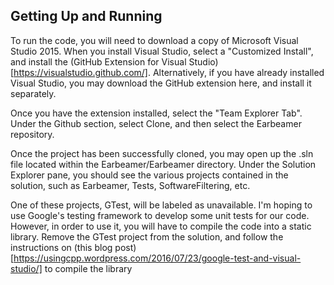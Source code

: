 ## Getting Up and Running

To run the code, you will need to download a copy of Microsoft Visual Studio 2015. When you install Visual Studio, select a "Customized Install", and install the (GitHub Extension for Visual Studio)[https://visualstudio.github.com/]. Alternatively, if you have already installed Visual Studio, you may download the GitHub extension here, and install it separately.

Once you have the extension installed, select the "Team Explorer Tab". Under the Github section, select Clone, and then select the Earbeamer repository.

Once the project has been successfully cloned, you may open up the .sln file located within the Earbeamer/Earbeamer directory. Under the Solution Explorer pane, you should see the various projects contained in the solution, such as Earbeamer, Tests, SoftwareFiltering, etc.

One of these projects, GTest, will be labeled as unavailable. I'm hoping to use Google's testing framework to develop some unit tests for our code. However, in order to use it, you will have to compile the code into a static library. Remove the GTest project from the solution, and follow the instructions on (this blog post)[https://usingcpp.wordpress.com/2016/07/23/google-test-and-visual-studio/] to compile the library 
